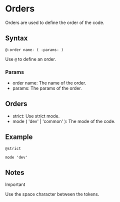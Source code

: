 # Orders

Orders are used to define the order of the code.

## Syntax

```ocat
@-order name- ( -params- )
```

Use ```@``` to define an order.

### Params

- order name: The name of the order.
- params: The params of the order.

## Orders

- strict: Use strict mode.
- mode ( 'dev' | 'common' ): The mode of the code.

## Example

```ocat
@strict

mode 'dev'
```

## Notes

> [!IMPORTANT]
> Use the space character between the tokens.
